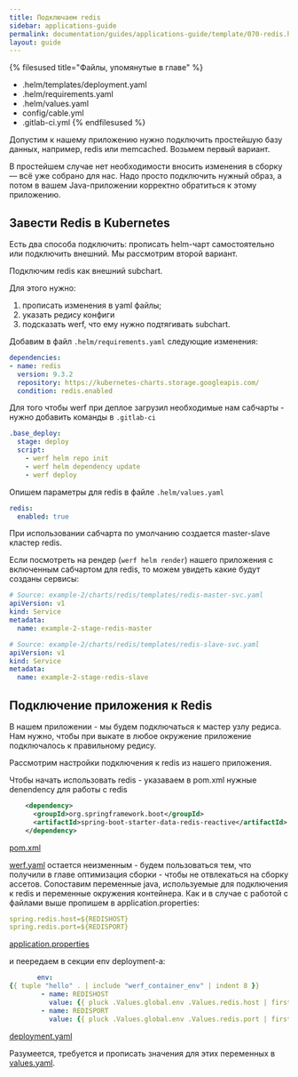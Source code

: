 ```yaml
---
title: Подключаем redis
sidebar: applications-guide
permalink: documentation/guides/applications-guide/template/070-redis.html
layout: guide
---
```


{% filesused title="Файлы, упомянутые в главе" %}
- .helm/templates/deployment.yaml
- .helm/requirements.yaml
- .helm/values.yaml
- config/cable.yml
- .gitlab-ci.yml
{% endfilesused %}



Допустим к нашему приложению нужно подключить простейшую базу данных, например, redis или memcached. Возьмем первый вариант.

В простейшем случае нет необходимости вносить изменения в сборку — всё уже собрано для нас. Надо просто подключить нужный образ, а потом в вашем Java-приложении корректно обратиться к этому приложению.

<a name="redis-to-kubernetes" />

## Завести Redis в Kubernetes

Есть два способа подключить: прописать helm-чарт самостоятельно или подключить внешний. Мы рассмотрим второй вариант.

Подключим redis как внешний subchart.

Для этого нужно:

1. прописать изменения в yaml файлы;
2. указать редису конфиги
3. подсказать werf, что ему нужно подтягивать subchart.

Добавим в файл `.helm/requirements.yaml` следующие изменения:

```yaml
dependencies:
- name: redis
  version: 9.3.2
  repository: https://kubernetes-charts.storage.googleapis.com/
  condition: redis.enabled
```

Для того чтобы werf при деплое загрузил необходимые нам сабчарты - нужно добавить команды в `.gitlab-ci`

```yaml
.base_deploy:
  stage: deploy
  script:
    - werf helm repo init
    - werf helm dependency update
    - werf deploy
```

Опишем параметры для redis в файле `.helm/values.yaml`

```yaml
redis:
  enabled: true
```

При использовании сабчарта по умолчанию создается master-slave кластер redis.

Если посмотреть на рендер (`werf helm render`) нашего приложения с включенным сабчартом для redis, то можем увидеть какие будут созданы сервисы:

```yaml
# Source: example-2/charts/redis/templates/redis-master-svc.yaml
apiVersion: v1
kind: Service
metadata:
  name: example-2-stage-redis-master

# Source: example-2/charts/redis/templates/redis-slave-svc.yaml
apiVersion: v1
kind: Service
metadata:
  name: example-2-stage-redis-slave
```

<a name="redis-to-app" />

## Подключение приложения к Redis

В нашем приложении - мы будем  подключаться к мастер узлу редиса. Нам нужно, чтобы при выкате в любое окружение приложение подключалось к правильному редису.

Рассмотрим настройки подключения к redis из нашего приложения.

Чтобы начать использовать redis - указаваем в pom.xml нужные denendency для работы с redis

```xml
    <dependency>
      <groupId>org.springframework.boot</groupId>
      <artifactId>spring-boot-starter-data-redis-reactive</artifactId>
    </dependency>
```

[pom.xml](gitlab-java-springboot-files/03-demo-db/pom.xml:32-35)

[werf.yaml](gitlab-java-springboot-files/03-demo-db/werf.yaml) остается неизменным - будем пользоваться тем, что получили в главе оптимизация сборки - чтобы не отвлекаться на сборку ассетов.
Сопоставим переменные java, используемые для подключения к redis и переменные окружения контейнера. 
Как и в случае с работой с файлами выше пропишем в application.properties:

```yaml
spring.redis.host=${REDISHOST}
spring.redis.port=${REDISPORT}
```

[application.properties](gitlab-java-springboot-files/03-demo-db/src/main/resources/application.properties:1-2)

и пеередаем в секции env deployment-а:

```yaml
       env:
{{ tuple "hello" . | include "werf_container_env" | indent 8 }}
        - name: REDISHOST
          value: {{ pluck .Values.global.env .Values.redis.host | first | default .Values.redis.host_default | quote }}
        - name: REDISPORT
          value: {{ pluck .Values.global.env .Values.redis.port | first | default .Values.redis.port_default | quote }}
```

[deployment.yaml](gitlab-java-springboot-files/03-demo-db/.helm/templates/10-deployment.yaml)

Разумеется, требуется и прописать значения для этих переменных в [values.yaml](03-demo-db/.helm/values.yaml).


